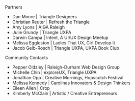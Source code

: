 Partners

* Dan Moore | Triangle Designers
* Christian Reuter | Refresh the Triangle
* Amy Lyons | AIGA Raleigh
* Julie Grundy | Triangle UXPA
* Darwin Campa | Intent, A UI/UX Design Meetup
* Melissa Eggleston | Ladies That UX, Girl Develop It
* Jacob Geib-Rosch | Triangle UXPA, UXPA Book Club

Community Contacts

* Pepper Oldziey | Raleigh-Durham Web Design Group
* Michelle Chin | exploreUX, Triangle UXPA
* Jonathan Opp | Creative Mornings, Hopscotch Festival
* Melissa Kennedy | Carolinas Innovators & Design Thinkers
* Eileen Allen | Crop
* Kimberly McClain | Artistic / Creative Entrepreneurs

